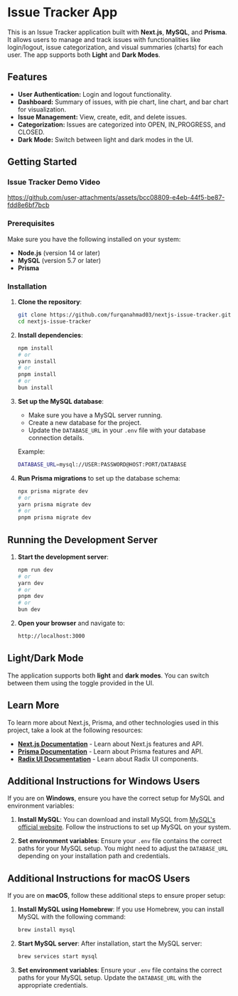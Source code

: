 # Issue Tracker App

This is an Issue Tracker application built with **Next.js**, **MySQL**, and **Prisma**. It allows users to manage and track issues with functionalities like login/logout, issue categorization, and visual summaries (charts) for each user. The app supports both **Light** and **Dark Modes**.

## Features
- **User Authentication:** Login and logout functionality.
- **Dashboard:** Summary of issues, with pie chart, line chart, and bar chart for visualization.
- **Issue Management:** View, create, edit, and delete issues.
- **Categorization:** Issues are categorized into OPEN, IN_PROGRESS, and CLOSED.
- **Dark Mode:** Switch between light and dark modes in the UI.

## Getting Started

### Issue Tracker Demo Video

https://github.com/user-attachments/assets/bcc08809-e4eb-44f5-be87-fdd8e6bf7bcb

### Prerequisites

Make sure you have the following installed on your system:

- **Node.js** (version 14 or later)
- **MySQL** (version 5.7 or later)
- **Prisma**

### Installation

1. **Clone the repository**:
   ```bash
   git clone https://github.com/furqanahmad03/nextjs-issue-tracker.git
   cd nextjs-issue-tracker
   ```

2. **Install dependencies**:
   ```bash
   npm install
   # or
   yarn install
   # or
   pnpm install
   # or
   bun install
   ```

3. **Set up the MySQL database**:
   - Make sure you have a MySQL server running.
   - Create a new database for the project.
   - Update the `DATABASE_URL` in your `.env` file with your database connection details.

   Example:
   ```bash
   DATABASE_URL=mysql://USER:PASSWORD@HOST:PORT/DATABASE
   ```

4. **Run Prisma migrations** to set up the database schema:
   ```bash
   npx prisma migrate dev
   # or
   yarn prisma migrate dev
   # or
   pnpm prisma migrate dev
   ```

## Running the Development Server

1. **Start the development server**:
   ```bash
   npm run dev
   # or
   yarn dev
   # or
   pnpm dev
   # or
   bun dev
   ```

2. **Open your browser** and navigate to:
   ```bash
   http://localhost:3000
   ```

## Light/Dark Mode

The application supports both **light** and **dark modes**. You can switch between them using the toggle provided in the UI.

## Learn More

To learn more about Next.js, Prisma, and other technologies used in this project, take a look at the following resources:

- **[Next.js Documentation](https://nextjs.org/docs)** - Learn about Next.js features and API.
- **[Prisma Documentation](https://www.prisma.io/docs)** - Learn about Prisma features and API.
- **[Radix UI Documentation](https://www.radix-ui.com/docs/primitives/overview)** - Learn about Radix UI components.

## Additional Instructions for Windows Users

If you are on **Windows**, ensure you have the correct setup for MySQL and environment variables:

1. **Install MySQL**:
   You can download and install MySQL from [MySQL's official website](https://dev.mysql.com/downloads/installer/). Follow the instructions to set up MySQL on your system.

2. **Set environment variables**:
   Ensure your `.env` file contains the correct paths for your MySQL setup. You might need to adjust the `DATABASE_URL` depending on your installation path and credentials.

## Additional Instructions for macOS Users

If you are on **macOS**, follow these additional steps to ensure proper setup:

1. **Install MySQL using Homebrew**:
   If you use Homebrew, you can install MySQL with the following command:
   ```bash
   brew install mysql
   ```

2. **Start MySQL server**:
   After installation, start the MySQL server:
   ```bash
   brew services start mysql
   ```

3. **Set environment variables**:
   Ensure your `.env` file contains the correct paths for your MySQL setup. Update the `DATABASE_URL` with the appropriate credentials.
